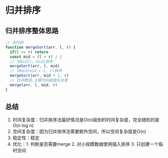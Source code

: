 # 归并排序

## 归并排序整体思路
```javascript
// 伪代码
function mergeSort(arr, l, r) {
  if(l >= r) return
  const mid = (l + r) / 2
  // 对mid[l, mid]排序
  mergeSort(arr, l, mid)
  // 对mid(mid + 1, r)排序
  mergeSort(arr, mid + 1, r)
  // 合并数组,主要代码就是在这里
  merge(arr, l, mid, r)
}
```

## 总结
1. 时间复杂度：归并排序法最好情况是O(n)级别的时间复杂度，完全随机的是O(n log n)
2. 空间复杂度：因为归并排序法需要额外空间，所以空间复杂度是O(n)
3. 稳定性：稳定
4. 优化：1. 判断是否需要merge 2. 对小规模数据使用插入排序 3. 只创建一个临时空间